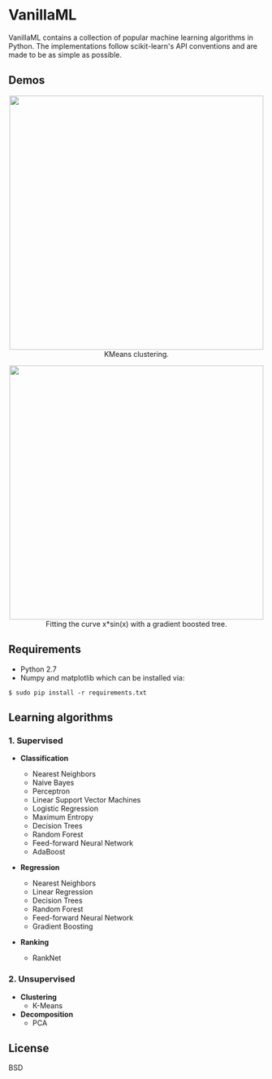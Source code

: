# VanillaML
VanillaML contains a collection of popular machine learning algorithms in Python. The implementations 
follow scikit-learn's API conventions and are made to be as simple as possible.

## Demos

<p align="center">
    <img width="500" high="500" src="http://i.imgur.com/uZKqKXi.gif">
    <br>
    KMeans clustering.
</p>

<p align="center">
    <img width="500" high="500" src="http://i.imgur.com/uSDPY0x.gif">
    <br>
    Fitting the curve x*sin(x) with a gradient boosted tree.
</p>

## Requirements
* Python 2.7
* Numpy and matplotlib which can be installed via:

```
$ sudo pip install -r requirements.txt
```

## Learning algorithms
### 1. Supervised
- <b>Classification</b>
    - Nearest Neighbors
	- Naive Bayes
    - Perceptron
    - Linear Support Vector Machines
    - Logistic Regression
    - Maximum Entropy
    - Decision Trees
    - Random Forest
    - Feed-forward Neural Network
    - AdaBoost
    
- <b>Regression</b>
    - Nearest Neighbors
    - Linear Regression
    - Decision Trees
    - Random Forest
    - Feed-forward Neural Network    
    - Gradient Boosting
    
- <b>Ranking</b>
    - RankNet

### 2. Unsupervised
- <b>Clustering</b>
    - K-Means
- <b>Decomposition</b>
    - PCA

## License
BSD
